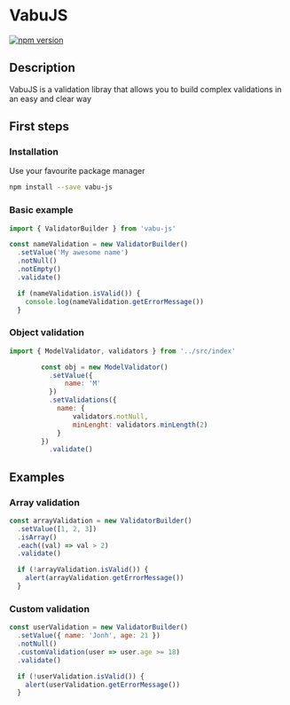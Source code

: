 # VabuJS

[![npm version](https://badge.fury.io/js/vabu-js.svg)](https://badge.fury.io/js/vabu-js)

## Description
VabuJS is a validation libray that allows you to build complex validations in an easy and clear way

## First steps

### Installation
Use your favourite package manager
```bash
npm install --save vabu-js
```

### Basic example
```javascript
import { ValidatorBuilder } from 'vabu-js'

const nameValidation = new ValidatorBuilder()
  .setValue('My awesome name')
  .notNull()
  .notEmpty()
  .validate()

  if (nameValidation.isValid()) {
    console.log(nameValidation.getErrorMessage())
  }
```

### Object validation
```javascript
import { ModelValidator, validators } from '../src/index'

        const obj = new ModelValidator()
          .setValue({
              name: 'M'
          })
          .setValidations({
            name: {
                validators.notNull,
                minLenght: validators.minLength(2)
            }
        })
          .validate()
```

## Examples
### Array validation
```javascript
const arrayValidation = new ValidatorBuilder()
  .setValue([1, 2, 3])
  .isArray()
  .each((val) => val > 2)
  .validate()

  if (!arrayValidation.isValid()) {
    alert(arrayValidation.getErrorMessage())
  }
```

### Custom validation
```javascript
const userValidation = new ValidatorBuilder()
  .setValue({ name: 'Jonh', age: 21 })
  .notNull()
  .customValidation(user => user.age >= 18)
  .validate()

  if (!userValidation.isValid()) {
    alert(userValidation.getErrorMessage())
  }
```
